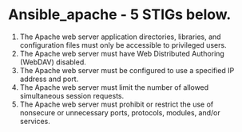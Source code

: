 <ol>
 <h1> Ansible_apache - 5 STIGs below. </h1> 
	<ol>
   <li> The Apache web server application directories, libraries, and configuration files must only be accessible to privileged users. </li>
   <li> The Apache web server must have Web Distributed Authoring (WebDAV) disabled.</li>
   <li>	The Apache web server must be configured to use a specified IP address and port.</li>
   <li> The Apache web server must limit the number of allowed simultaneous session requests.</li>
   <li> The Apache web server must prohibit or restrict the use of nonsecure or unnecessary ports, protocols, modules, and/or services.</li>
	</ol>
